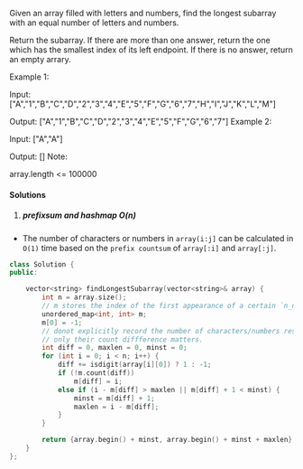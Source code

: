 Given an array filled with letters and numbers, find the longest subarray with an equal number of letters and numbers.

Return the subarray. If there are more than one answer, return the one which has the smallest index of its left endpoint. If there is no answer, return an empty arrary.

Example 1:

Input: ["A","1","B","C","D","2","3","4","E","5","F","G","6","7","H","I","J","K","L","M"]

Output: ["A","1","B","C","D","2","3","4","E","5","F","G","6","7"]
Example 2:

Input: ["A","A"]

Output: []
Note:

array.length <= 100000


#### Solutions

1. ##### prefixsum and hashmap O(n)

- The number of characters or numbers in `array(i:j]` can be calculated in `O(1)` time based on the `prefix countsum` of `array[:i]` and `array[:j]`.

```cpp
class Solution {
public:

    vector<string> findLongestSubarray(vector<string>& array) {
        int n = array.size();
        // m stores the index of the first appearance of a certain `n_num - n_char`
        unordered_map<int, int> m;
        m[0] = -1;
        // donot explicitly record the number of characters/numbers respectively.
        // only their count diffference matters.
        int diff = 0, maxlen = 0, minst = 0;
        for (int i = 0; i < n; i++) {
            diff += isdigit(array[i][0]) ? 1 : -1;
            if (!m.count(diff))
                m[diff] = i;
            else if (i - m[diff] > maxlen || m[diff] + 1 < minst) {
                minst = m[diff] + 1;
                maxlen = i - m[diff];
            }
        }

        return {array.begin() + minst, array.begin() + minst + maxlen};
    }
};
```